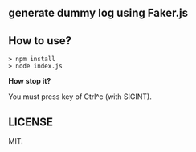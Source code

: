 generate dummy log using Faker.js
----------------------------------

How to use?
-----------

```
> npm install
> node index.js
```

**How stop it?**

You must press key of Ctrl^c (with SIGINT).

LICENSE
-------

MIT.
